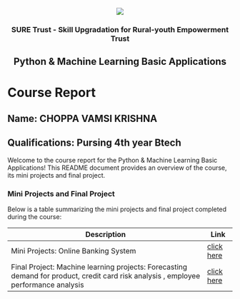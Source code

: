 <!-- PROJECT LOGO -->
<br />

<div align="center">
   <img src='https://user-images.githubusercontent.com/73131499/166115643-d3187f47-d38f-41b2-ae42-5ecbbc60de14.png' />


<h3 align="center">SURE Trust - Skill Upgradation for Rural-youth Empowerment Trust</h3>
  <h2> Python & Machine Learning Basic Applications </h2>
</div>

# Course Report

## Name: CHOPPA VAMSI KRISHNA

## Qualifications: Pursing 4th year Btech

Welcome to the course report for the Python & Machine Learning Basic Applications! This README document provides an overview of the course, its mini projects and final project.

### Mini Projects and Final Project

Below is a table summarizing the mini projects and final project completed during the course:

| Description                               | Link                                    |
|-------------------------------------------|-----------------------------------------|
| Mini Projects: Online Banking System     | [click here](https://github.com/sure-trust/G26_Python/tree/main/Mini%20Projects/Vamsi%20Krishna)                         |
| Final Project: Machine learning projects: Forecasting demand for product, credit card risk analysis , employee performance analysis     | [click here](https://github.com/sure-trust/G26_Python/tree/main/Final%20Capstone%20Project/Vamsi%20Krishna)                         |